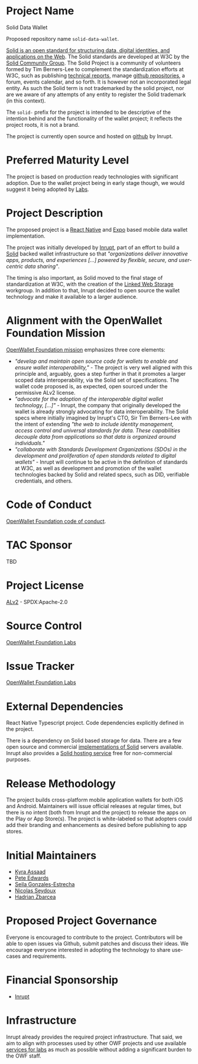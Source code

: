 # Project Name

Solid Data Wallet

Proposed repository name `solid-data-wallet`.

[Solid is an open standard for structuring data, digital identities, and applications on the Web](https://solidproject.org/about). The Solid standards are developed at W3C by the [Solid Community Group](https://www.w3.org/community/solid/). The Solid Project is a community of volunteers formed by Tim Berners-Lee to complement the standardization efforts at W3C, such as publishing [technical reports](https://solidproject.org/TR/), manage [github repositories](https://github.com/solid), a forum, events calendar, and so forth. It is however not an incorporated legal entity. As such the Solid term is not trademarked by the solid project, nor are we aware of any attempts of any entity to register the Solid trademark (in this context).

The `solid-` prefix for the project is intended to be descriptive of the intention behind and the functionality of the wallet project; it reflects the project roots, it is not a brand.

The project is currently open source and hosted on [github](https://github.com/inrupt/inrupt-data-wallet) by Inrupt. 


# Preferred Maturity Level

The project is based on production ready technologies with significant adoption. Due to the wallet project being in early stage though, we would suggest it being adopted by [Labs](https://tac.openwallet.foundation/governance/project-lifecycle/#labs).

# Project Description

The proposed project is a [React Native](https://reactnative.dev/) and [Expo](https://expo.dev/) based mobile data wallet implementation.

The project was initially developed by [Inrupt](https://www.inrupt.com/solutions/data-wallet), part of an effort to build a [Solid](https://solidproject.org/) backed wallet infrastructure so that *"organizations deliver innovative apps, products, and experiences \[...] powered by flexible, secure, and user-centric data sharing"*.

The timing is also important, as Solid moved to the final stage of standardization at W3C, with the creation of the [Linked Web Storage](https://www.w3.org/groups/wg/lws/) workgroup. In addition to that, Inrupt decided to open source the wallet technology and make it available to a larger audience.

# Alignment with the OpenWallet Foundation Mission
[OpenWallet Foundation mission](https://tac.openwallet.foundation/governance/charter/) emphasizes three core elements:
* *"develop and maintain open source code for wallets to enable and ensure wallet interoperability,"* - The project is very well aligned with this principle and, arguably, goes a step further in that it promotes a larger scoped data interoperability, via the Solid set of specifications. The wallet code proposed is, as expected, open sourced under the permissive ALv2 license.
* *"advocate for the adoption of the interoperable digital wallet technology, \[...]"* - Inrupt, the company that originally developed the wallet is already strongly advocating for data interoperability. The Solid specs where initially imagined by Inrupt's CTO, Sir Tim Berners-Lee with the intent of extending *"the web to include identity management, access control and universal standards for data. These capabilities decouple data from applications so that data is organized around individuals."*
* *"collaborate with Standards Development Organizations (SDOs) in the development and proliferation of open standards related to digital wallets"* - Inrupt will continue to be active in the definition of standards at W3C, as well as development and promotion of the wallet technologies backed by Solid and related specs, such as DID, verifiable credentials, and others.

# Code of Conduct

[OpenWallet Foundation code of conduct](https://tac.openwallet.foundation/governance/code-of-conduct/).

# TAC Sponsor
TBD

# Project License
[ALv2](https://www.apache.org/licenses/LICENSE-2.0) - SPDX:Apache-2.0

# Source Control

[OpenWallet Foundation Labs](https://github.com/openwallet-foundation-labs)

# Issue Tracker

[OpenWallet Foundation Labs](https://github.com/openwallet-foundation-labs)

# External Dependencies

React Native Typescript project. Code dependencies explicitly defined in the project.

There is a dependency on Solid based storage for data. There are a few open source and commercial [implementations of Solid](https://solidproject.org/for-developers#hosted-pod-services) servers available. Inrupt also provides a [Solid hosting service](https://start.ap.inrupt.com/profile) free for non-commercial purposes.

# Release Methodology

The project builds cross-platform mobile application wallets for both iOS and Android. Maintainers will issue official releases at regular times, but there is no intent (both from Inrupt and the project) to release the apps on the Play or App Store(s). The project is white-labeled so that adopters could add their branding and enhancements as desired before publishing to app stores.

# Initial Maintainers

* [Kyra Assaad](https://github.com/KyraAssaad)
* [Pete Edwards](https://github.com/edwardsph)
* [Seila Gonzales-Estrecha](https://github.com/seilagonzalez)
* [Nicolas Seydoux](https://github.com/NSeydoux)
* [Hadrian Zbarcea](https://github.com/hzbarcea)

# Proposed Project Governance

Everyone is encouraged to contribute to the project. Contributors will be able to open issues via Github, submit patches and discuss their ideas. We encourage everyone interested in adopting the technology to share use-cases and requirements.

# Financial Sponsorship

* [Inrupt](https://www.inrupt.com/about)

# Infrastructure

Inrupt already provides the required project infrastructure. That said, we aim to align with processes used by other OWF projects and use available
[services for labs](https://tac.openwallet.foundation/governance/project-and-lab-services/) as much as possible without adding a significant burden to the OWF staff.

